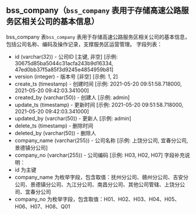 ## bss_company（`bss_company` 表用于存储高速公路服务区相关公司的基本信息）
bss_company 表`bss_company` 表用于存储高速公路服务区相关公司的基本信息，包括公司名称、编码及操作记录，支撑服务区运营管理。
字段列表：
- id (varchar(32)) - 公司ID [主键, 非空] [示例: 30675d85ba5044c31acfa243b9d16334, 47ed0bb37f5a85f3d9245e4854959b81]
- version (integer) - 版本号 [非空] [示例: 1, 2]
- create_ts (timestamp) - 创建时间 [示例: 2021-05-20 09:51:58.718000, 2021-05-20 09:42:03.341000]
- created_by (varchar(50)) - 创建人 [示例: admin]
- update_ts (timestamp) - 更新时间 [示例: 2021-05-20 09:51:58.718000, 2021-05-20 09:42:03.341000]
- updated_by (varchar(50)) - 更新人 [示例: admin]
- delete_ts (timestamp) - 删除时间
- deleted_by (varchar(50)) - 删除人
- company_name (varchar(255)) - 公司名称 [示例: 上饶分公司, 宜春分公司, 景德镇分公司]
- company_no (varchar(255)) - 公司编码 [示例: H03, H02, H07]
字段补充说明：
- id 为主键
- company_name 为枚举字段，包含取值：抚州分公司、赣州分公司、吉安分公司、景德镇分公司、九江分公司、南昌分公司、其他公司管辖、上饶分公司、宜春分公司
- company_no 为枚举字段，包含取值：H01、H02、H03、H04、H05、H06、H07、H08、Q01